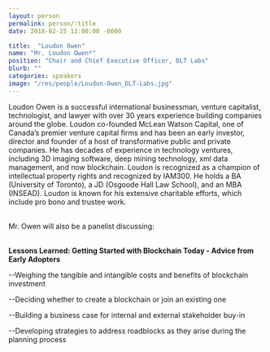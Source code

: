 ```yaml
---
layout: person
permalink: person/:title
date: 2018-02-25 12:00:00 -0600

title:  "Loudon Owen"
name: "Mr. Loudon Owen*"
position: "Chair and Chief Executive Officer, DLT Labs"
blurb: ""
categories: speakers
image: "/res/people/Loudon-Owen_DLT-Labs.jpg"
---
```

Loudon Owen is a successful international businessman, venture capitalist, technologist, and lawyer with over 30 years experience building companies around the globe. Loudon co-founded McLean Watson Capital, one of Canada’s premier venture capital firms and has been an early investor, director and founder of a host of transformative public and private companies. He has decades of experience in technology ventures, including 3D imaging software, deep mining technology, xml data management, and now blockchain. Loudon is recognized as a champion of intellectual property rights and recognized by IAM300. He holds a BA (University of Toronto), a JD (Osgoode Hall Law School), and an MBA (INSEAD). Loudon is known for his extensive charitable efforts, which include pro bono and trustee work.

<br>
Mr. Owen will also be a panelist discussing:
<br>
<br>
<p><b>Lessons Learned: Getting Started with Blockchain Today - Advice from Early Adopters</b></p>

<p>--Weighing the tangible and intangible costs and benefits of blockchain investment</p>
<p>--Deciding whether to create a blockchain or join an existing one</p>
<p>--Building a business case for internal and external stakeholder buy-in</p>
<p>--Developing strategies to address roadblocks as they arise during the planning process</p>
